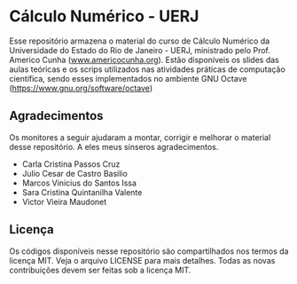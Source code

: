 # Cálculo Numérico - UERJ

Esse repositório armazena o material do curso de Cálculo Numérico da Universidade do Estado do Rio de Janeiro - UERJ, ministrado pelo Prof. Americo Cunha (www.americocunha.org). Estão disponíveis os slides das aulas teóricas e os scrips utilizados nas atividades práticas de computação científica, sendo esses implementados no ambiente GNU Octave (https://www.gnu.org/software/octave)

## Agradecimentos

Os monitores a seguir ajudaram a montar, corrigir e melhorar o material desse repositório. A eles meus sinseros agradecimentos.

* Carla Cristina Passos Cruz
* Julio Cesar de Castro Basilio
* Marcos Vinicius do Santos Issa
* Sara Cristina Quintanilha Valente
* Victor Vieira Maudonet

## Licença

Os códigos disponíveis nesse repositório são compartilhados nos termos da licença MIT. Veja o arquivo LICENSE para mais detalhes. Todas as novas contribuições devem ser feitas sob a licença MIT.
